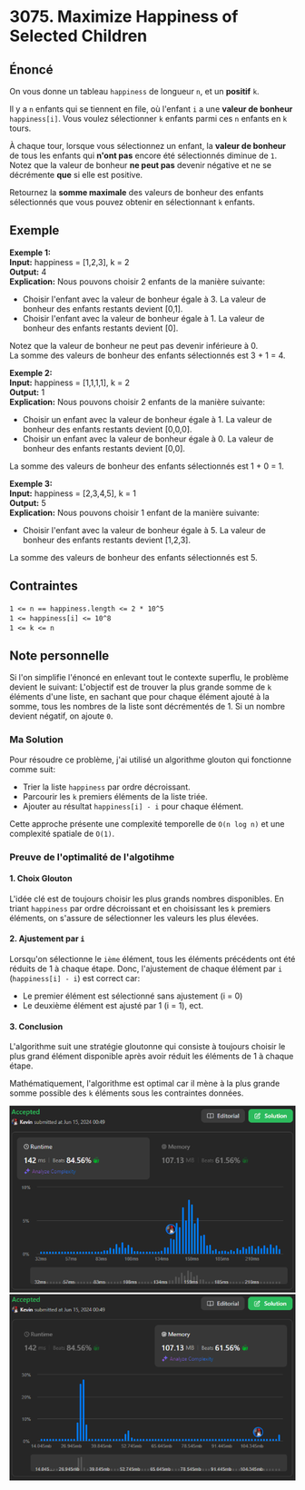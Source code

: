 # 3075. Maximize Happiness of Selected Children

## Énoncé

On vous donne un tableau `happiness` de longueur `n`, et un **positif** `k`.

Il y a `n` enfants qui se tiennent en file, où l'enfant `i` a une **valeur de bonheur** `happiness[i]`. Vous voulez sélectionner `k` enfants parmi ces `n` enfants en `k` tours.

À chaque tour, lorsque vous sélectionnez un enfant, la **valeur de bonheur** de tous les enfants qui **n'ont pas** encore été sélectionnés diminue de `1`. Notez que la valeur de bonheur **ne peut pas** devenir négative et ne se décrémente **que** si elle est positive.

Retournez la **somme maximale** des valeurs de bonheur des enfants sélectionnés que vous pouvez obtenir en sélectionnant `k` enfants.

## Exemple

**Exemple 1:**  
**Input:** happiness = [1,2,3], k = 2  
**Output:** 4  
**Explication:** Nous pouvons choisir 2 enfants de la manière suivante:

- Choisir l'enfant avec la valeur de bonheur égale à 3. La valeur de bonheur des enfants restants devient [0,1].
- Choisir l'enfant avec la valeur de bonheur égale à 1. La valeur de bonheur des enfants restants devient [0].

Notez que la valeur de bonheur ne peut pas devenir inférieure à 0.  
La somme des valeurs de bonheur des enfants sélectionnés est 3 + 1 = 4.

**Exemple 2:**  
**Input:** happiness = [1,1,1,1], k = 2  
**Output:** 1  
**Explication:** Nous pouvons choisir 2 enfants de la manière suivante:

- Choisir un enfant avec la valeur de bonheur égale à 1. La valeur de bonheur des enfants restants devient [0,0,0].
- Choisir un enfant avec la valeur de bonheur égale à 0. La valeur de bonheur des enfants restants devient [0,0].

La somme des valeurs de bonheur des enfants sélectionnés est 1 + 0 = 1.

**Exemple 3:**  
**Input:** happiness = [2,3,4,5], k = 1  
**Output:** 5  
**Explication:** Nous pouvons choisir 1 enfant de la manière suivante:

- Choisir l'enfant avec la valeur de bonheur égale à 5. La valeur de bonheur des enfants restants devient [1,2,3].

La somme des valeurs de bonheur des enfants sélectionnés est 5.

## Contraintes

`1 <= n == happiness.length <= 2 * 10^5`  
`1 <= happiness[i] <= 10^8`  
`1 <= k <= n`

## Note personnelle

Si l'on simplifie l'énoncé en enlevant tout le contexte superflu, le problème devient le suivant:
L'objectif est de trouver la plus grande somme de `k` éléments d'une liste, en sachant que pour chaque élément ajouté à la somme, tous les nombres de la liste sont décrémentés de 1. Si un nombre devient négatif, on ajoute `0`.

### Ma Solution

Pour résoudre ce problème, j'ai utilisé un algorithme glouton qui fonctionne comme suit:

- Trier la liste `happiness` par ordre décroissant.
- Parcourir les `k` premiers éléments de la liste triée.
- Ajouter au résultat `happiness[i] - i` pour chaque élément.

Cette approche présente une complexité temporelle de `O(n log n)` et une complexité spatiale de `O(1)`.

### Preuve de l'optimalité de l'algotihme

#### 1. Choix Glouton

L'idée clé est de toujours choisir les plus grands nombres disponibles. En triant `happiness` par ordre décroissant et en choisissant les `k` premiers éléments, on s'assure de sélectionner les valeurs les plus élevées.

#### 2. Ajustement par `i`

Lorsqu'on sélectionne le `ième` élément, tous les éléments précédents ont été réduits de 1 à chaque étape. Donc, l'ajustement de chaque élément par `i` (`happiness[i] - i`) est correct car:

- Le premier élément est sélectionné sans ajustement (i = 0)
- Le deuxième élément est ajusté par 1 (i = 1), ect.

#### 3. Conclusion

L'algorithme suit une stratégie gloutonne qui consiste à toujours choisir le plus grand élément disponible après avoir réduit les éléments de 1 à chaque étape.

Mathématiquement, l'algorithme est optimal car il mène à la plus grande somme possible des `k` éléments sous les contraintes données.

<img src="./imgs/runtime.png"/>
<img src="./imgs/memory.png"/>
